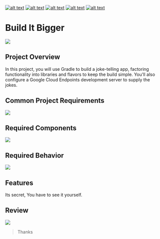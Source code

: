 <!-- Please don't remove this: Grab your social icons from https://github.com/carlsednaoui/gitsocial -->

<!-- display the social media buttons in your README -->

[![alt text][1.1]][1] 		[![alt text][2.1]][2] 		[![alt text][3.1]][3]		[![alt text][4.1]][4]		[![alt text][5.1]][5]


<!-- links to social media icons -->
<!-- no need to change these -->

<!-- icons with padding -->

[1.1]: http://i.imgur.com/tXSoThF.png (Twitter)
[2.1]: http://i.imgur.com/P3YfQoD.png (Facebook)
[3.1]: http://i.imgur.com/yCsTjba.png (Google+)
[4.1]: https://ppxdev.files.wordpress.com/2018/10/aln.png (Linkedin)
[5.1]: http://i.imgur.com/0o48UoR.png (Github)

<!-- links to your social media accounts -->
<!-- update these accordingly -->

[1]: http://www.twitter.com/imtrilokia
[2]: http://www.facebook.com/abhinandan.trilokia
[3]: https://plus.google.com/+AbhinandanTrilokia
[4]: https://www.linkedin.com/in/abhinandantrilokia/
[5]: https://github.com/Trilokia


<!-- Please don't remove this: Grab your social icons from https://github.com/carlsednaoui/gitsocial -->
# Build It Bigger
![](https://ppxdev.files.wordpress.com/2018/10/bibn.png)

## Project Overview
In this project, you will use Gradle to build a joke-telling app, factoring functionality into libraries and flavors to keep the build simple. You'll also configure a Google Cloud Endpoints development server to supply the jokes.

## Common Project Requirements
![](https://ppxdev.files.wordpress.com/2018/10/bib1.png)

## Required Components
![](https://ppxdev.files.wordpress.com/2018/10/bib2.png)

## Required Behavior
![](https://ppxdev.files.wordpress.com/2018/10/bib3.png)

## Features
Its secret, You have to see it yourself.

## Review
![](https://ppxdev.files.wordpress.com/2018/10/bib4.png)

>Thanks

